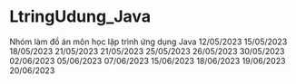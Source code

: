# LtringUdung_Java
Nhóm làm đồ án môn học lập trình ứng dụng Java
12/05/2023 
15/05/2023
18/05/2023
21/05/2023
21/05/2023
25/05/2023
26/05/2023
30/05/2023
02/06/2023
05/06/2023
07/06/2023
15/06/2023
18/06/2023
19/06/2023
20/06/2023
